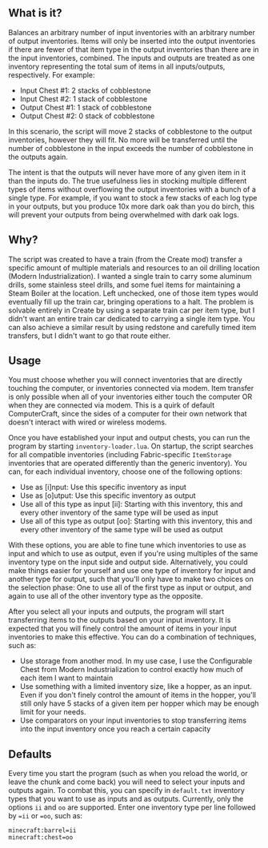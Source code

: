 ## What is it?

Balances an arbitrary number of input inventories with an arbitrary number of output inventories. Items will only be inserted into the output inventories if there are fewer of that item type in the output inventories than there are in the input inventories, combined.
The inputs and outputs are treated as one inventory representing the total sum of items in all inputs/outputs, respectively. For example:

- Input Chest #1: 2 stacks of cobblestone
- Input Chest #2: 1 stack of cobblestone
- Output Chest #1: 1 stack of cobblestone
- Output Chest #2: 0 stack of cobblestone

In this scenario, the script will move 2 stacks of cobblestone to the output inventories, however they will fit. No more will be transferred until the number of cobblestone in the input exceeds the number of cobblestone in the outputs again.

The intent is that the outputs will never have more of any given item in it than the inputs do. The true usefulness lies in stocking multiple different types of items without overflowing the output inventories with a bunch of a single type. For example, if you want to stock a few stacks of each log type in your outputs, but you produce 10x more dark oak than you do birch, this will prevent your outputs from being overwhelmed with dark oak logs.

## Why?
The script was created to have a train (from the Create mod) transfer a specific amount of multiple materials and resources to an oil drilling location (Modern Industrialization). I wanted a single train to carry some aluminum drills, some stainless steel drills, and some fuel items for maintaining a Steam Boiler at the location. Left unchecked, one of those item types would eventually fill up the train car, bringing operations to a halt. The problem is solvable entirely in Create by using a separate train car per item type, but I didn't want an entire train car dedicated to carrying a single item type. You can also achieve a similar result by using redstone and carefully timed item transfers, but I didn't want to go that route either.

## Usage

You must choose whether you will connect inventories that are directly touching the computer, or inventories connected via modem. Item transfer is only possible when all of your inventories either touch the computer OR when they are connected via modem. This is a quirk of default ComputerCraft, since the sides of a computer for their own network that doesn't interact with wired or wireless modems.

Once you have established your input and output chests, you can run the program by starting `inventory-loader.lua`. On startup, the script searches for all compatible inventories (including Fabric-specific `ItemStorage` inventories that are operated differently than the generic inventory). You can, for each individual inventory, choose one of the following options:
- Use as \[i\]nput: Use this specific inventory as input
- Use as \[o\]utput: Use this specific inventory as output
- Use all of this type as input \[ii\]: Starting with this inventory, this and every other inventory of the same type will be used as input
- Use all of this type as output \[oo\]: Starting with this inventory, this and every other inventory of the same type will be used as output

With these options, you are able to fine tune which inventories to use as input and which to use as output, even if you're using multiples of the same inventory type on the input side and output side. Alternatively, you could make things easier for yourself and use one type of inventory for input and another type for output, such that you'll only have to make two choices on the selection phase: One to use all of the first type as input or output, and again to use all of the other inventory type as the opposite.

After you select all your inputs and outputs, the program will start transferring items to the outputs based on your input inventory. It is expected that you will finely control the amount of items in your input inventories to make this effective. You can do a combination of techniques, such as:
- Use storage from another mod. In my use case, I use the Configurable Chest from Modern Industrialization to control exactly how much of each item I want to maintain
- Use something with a limited inventory size, like a hopper, as an input. Even if you don't finely control the amount of items in the hopper, you'll still only have 5 stacks of a given item per hopper which may be enough limit for your needs.
- Use comparators on your input inventories to stop transferring items into the input inventory once you reach a certain capacity

## Defaults

Every time you start the program (such as when you reload the world, or leave the chunk and come back) you will need to select your inputs and outputs again. To combat this, you can specify in `default.txt` inventory types that you want to use as inputs and as outputs. Currently, only the options `ii` and `oo` are supported. Enter one inventory type per line followed by `=ii` or `=oo`, such as:
```
minecraft:barrel=ii
minecraft:chest=oo
```
